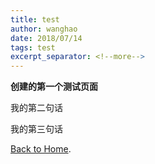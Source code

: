 ```yaml
---
title: test
author: wanghao
date: 2018/07/14
tags: test
excerpt_separator: <!--more-->
---
```


**创建的第一个测试页面**
<!--more-->

我的第二句话

我的第三句话

[Back to Home](/).